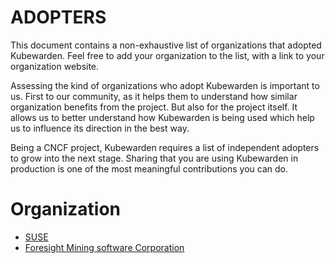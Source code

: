 # ADOPTERS

This document contains a non-exhaustive list of organizations that adopted
Kubewarden. Feel free to add your organization to the list, with a link to your
organization website.

Assessing the kind of organizations who adopt Kubewarden is important to us.
First to our community, as it helps them to understand how similar organization
benefits from the project.
But also for the project itself. It allows us to better understand how
Kubewarden is being used which help us to influence its direction in the best
way.

Being a CNCF project, Kubewarden requires a list of independent adopters to
grow into the next stage. Sharing that you are using Kubewarden in production
is one of the most meaningful contributions you can do.

# Organization

- [SUSE](http://www.suse.com/)
- [Foresight Mining software Corporation](https://www.foresightmining.com/)
